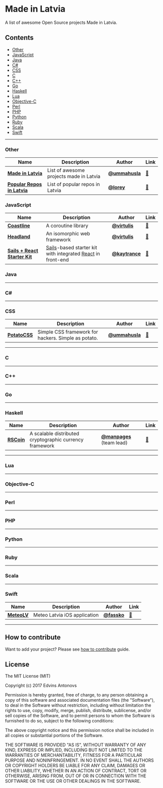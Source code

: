 # Made in Latvia

A list of awesome Open Source projects Made in Latvia.

## Contents

 - [Other](#other)
 - [JavaScript](#javascript)
 - [Java](#java)
 - [C#](#csharp)
 - [CSS](#css)
 - [C](#c)
 - [C++](#cpp)
 - [Go](#go)
 - [Haskell](#haskell)
 - [Lua](#lua)
 - [Objective-C](#objective-c)
 - [Perl](#perl)
 - [PHP](#php)
 - [Python](#python)
 - [Ruby](#ruby)
 - [Scala](#scala)
 - [Swift](#swift)

___

### <a name="other"></a> Other

Name | Description | Author | Link
 --- | --- | --- | ---
 [**Made in Latvia**](https://github.com/ummahusla/Made-in-Latvia) | List of awesome projects made in Latvia | [**@ummahusla**](https://github.com/ummahusla) | [🔗](https://github.com/ummahusla/Made-in-Latvia)
 [**Popular Repos in Latvia**](https://github.com/lorey/top-regional-repositories/blob/40ede212dfd0ccbdf98cfef0b67b94cf430aa322/countries/latvia.md) | List of popular repos in Latvia | [**@lorey**](https://github.com/lorey) | [🔗](https://github.com/lorey/top-regional-repositories/blob/40ede212dfd0ccbdf98cfef0b67b94cf430aa322/countries/latvia.md)

### <a name="javascript"></a> JavaScript

Name | Description | Author | Link
 --- | --- | --- | ---
 [**Coastline**](http://coastline.very.lv) | A coroutine library | [**@virtulis**](https://github.com/virtulis) | [🔗](http://coastline.very.lv)
 [**Headland**](https://headland.io) | An isomorphic web framework | [**@virtulis**](https://github.com/virtulis) | [🔗](https://headland.io)
 [**Sails + React Starter Kit**](https://github.com/kaytrance/sails-react-webpack-starter-kit) | [Sails](http://sailsjs.org)-based starter kit with integrated [React](https://facebook.github.io/react/) in front-end  | [**@kaytrance**](https://github.com/kaytrance) | [🔗](https://github.com/kaytrance/sails-react-webpack-starter-kit)

### <a name="java"></a> Java

___

### <a name="csharp"></a> C# #

___

### <a name="css"></a> CSS
Name | Description | Author | Link
 --- | --- | --- | ---
 [**PotatoCSS**](http://potatocss.com/) | Simple CSS framework for hackers. Simple as potato. | [**@ummahusla**](https://github.com/ummahusla) | [🔗](https://github.com/ummahusla/PotatoCSS)
 
___

### <a name="c"></a> C

___

### <a name="cpp"></a> C++

___

### <a name="go"></a> Go

___

### <a name="haskell"></a> Haskell

Name | Description | Author | Link
 --- | --- | --- | ---
 [**RSCoin**](https://github.com/serokell/rscoin) | A scalable distributed cryptographic currency framework | [**@manpages**](https://github.com/manpages) (team lead) | [🔗](https://github.com/serokell/rscoin)

___

### <a name="lua"></a> Lua

___

### <a name="objective-c"></a> Objective-C

___

### <a name="perl"></a> Perl

___

### <a name="php"></a> PHP

___

### <a name="python"></a> Python

___

### <a name="ruby"></a> Ruby

___

### <a name="scala"></a> Scala

___

### <a name="swift"></a> Swift
Name | Description | Author | Link
 --- | --- | --- | ---
 [**MeteoLV**](https://github.com/fassko/MeteoLV) | Meteo Latvia iOS application | [**@fassko**](https://github.com/fassko/MeteoLV) | [🔗](https://github.com/fassko/MeteoLV)
___


## How to contribute

Want to add your project? Please see [how to contribute](CONTRIBUTING.md) guide.

## License

The MIT License (MIT)

Copyright (c) 2017 Edvins Antonovs

Permission is hereby granted, free of charge, to any person obtaining a copy
of this software and associated documentation files (the "Software"), to deal
in the Software without restriction, including without limitation the rights
to use, copy, modify, merge, publish, distribute, sublicense, and/or sell
copies of the Software, and to permit persons to whom the Software is
furnished to do so, subject to the following conditions:

The above copyright notice and this permission notice shall be included in all
copies or substantial portions of the Software.

THE SOFTWARE IS PROVIDED "AS IS", WITHOUT WARRANTY OF ANY KIND, EXPRESS OR
IMPLIED, INCLUDING BUT NOT LIMITED TO THE WARRANTIES OF MERCHANTABILITY,
FITNESS FOR A PARTICULAR PURPOSE AND NONINFRINGEMENT. IN NO EVENT SHALL THE
AUTHORS OR COPYRIGHT HOLDERS BE LIABLE FOR ANY CLAIM, DAMAGES OR OTHER
LIABILITY, WHETHER IN AN ACTION OF CONTRACT, TORT OR OTHERWISE, ARISING FROM,
OUT OF OR IN CONNECTION WITH THE SOFTWARE OR THE USE OR OTHER DEALINGS IN THE
SOFTWARE.
